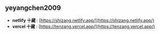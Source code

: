 ## yeyangchen2009

- **netlify 十藏** : [https://shizang.netlify.app/](https://shizang.netlify.app/)
- **vercel 十藏** : [https://tenzang.vercel.app/](https://tenzang.vercel.app/)
